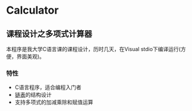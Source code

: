 # Calculator
## 课程设计之多项式计算器
本程序是我大学C语言课的课程设计，历时几天，在Visual stdio下编译运行(方便，界面美观)。

### 特性

* C语言程序，适合编程入门者
* [链表](https://blog.csdn.net/endeavor_g/article/details/80552680 "链表")的结构设计
* 支持多项式的加减乘除和赋值运算


